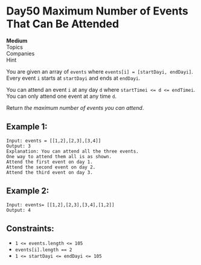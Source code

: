 # Day50 **Maximum Number of Events That Can Be Attended**

**Medium**  
Topics  
Companies  
Hint  

You are given an array of `events` where `events[i] = [startDayi, endDayi]`. Every event `i` starts at `startDayi` and ends at `endDayi`.

You can attend an event `i` at any day `d` where `startTimei <= d <= endTimei`. You can only attend one event at any time `d`.

Return *the maximum number of events you can attend*.

## Example 1:

```
Input: events = [[1,2],[2,3],[3,4]]
Output: 3
Explanation: You can attend all the three events.
One way to attend them all is as shown.
Attend the first event on day 1.
Attend the second event on day 2.
Attend the third event on day 3.
```

## Example 2:

```
Input: events= [[1,2],[2,3],[3,4],[1,2]]
Output: 4
```

## Constraints:

* `1 <= events.length <= 105`
* `events[i].length == 2`
* `1 <= startDayi <= endDayi <= 105`